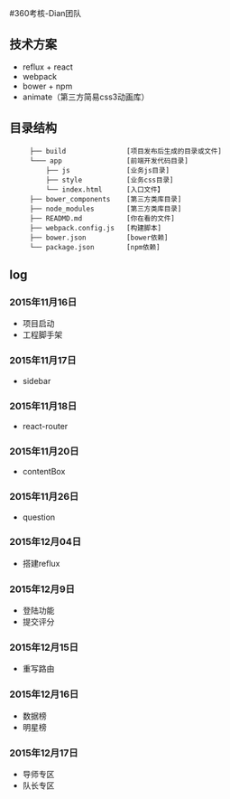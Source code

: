 #360考核-Dian团队

## 技术方案
- reflux + react
- webpack
- bower + npm
- animate（第三方简易css3动画库）

## 目录结构
         ├── build               [项目发布后生成的目录或文件]
         └─── app                [前端开发代码目录]  
             ├── js              [业务js目录]       
             ├── style           [业务css目录]
             └── index.html      [入口文件】  
         ├── bower_components    [第三方类库目录]
         ├── node_modules        [第三方类库目录]
         ├── READMD.md           [你在看的文件]
         ├── webpack.config.js   [构建脚本]
         ├── bower.json          [bower依赖]
         └── package.json        [npm依赖]
     
## log
### 2015年11月16日
- 项目启动
- 工程脚手架

### 2015年11月17日
- sidebar

### 2015年11月18日
- react-router

### 2015年11月20日
- contentBox

### 2015年11月26日
- question

### 2015年12月04日
- 搭建reflux

### 2015年12月9日
- 登陆功能
- 提交评分

### 2015年12月15日
- 重写路由
### 2015年12月16日
- 数据榜
- 明星榜

### 2015年12月17日
- 导师专区
- 队长专区







  
	 